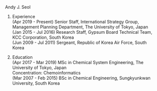 Andy J. Seol

1. Experience  
(Apr 2019 - Present)  Senior Staff, International Strategy Group, Management Planning Department, The University of Tokyo, Japan  
(Jan 2015 - Jul 2016) Research Staff, Gypsum Board Technical Team, KCC Corporation, South Korea  
(Jun 2009 - Jul 2011) Sergeant, Republic of Korea Air Force, South Korea

2. Education  
(Apr 2017 - Mar 2019) MSc in Chemical System Engineering, The University of Tokyo, Japan  
                      Concentration: Chemoinformatics  
(Mar 2007 - Feb 2015) BSc in Chemical Engineering, Sungkyunkwan University, South Korea  
